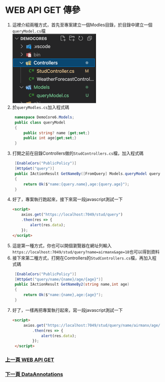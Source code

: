 # WEB API GET 傳參
1. 這裡介紹兩種方式，首先至專案建立一個Modles目錄，於目錄中建立一個`queryModel.cs`檔  
![models](../images/b49d97bb-ff34-46b3-826d-891ea8aa8029.png)  
2. 於`queryModles.cs`加入程式碼  
   ```csharp
    namespace DemoCore6.Models;
    public class queryModel
    {
        public string? name {get;set;}
        public int age{get;set;}
    }
   ```  
3. 打開之前在目錄Controllers做的`StudControllers.cs`檔，加入程式碼  
   ```csharp
    [EnableCors("PublicPolicy")]
    [HttpGet("query")]
    public IActionResult GetNameBy([FromQuery] Models.queryModel query)
    {
        return Ok($"name:{query.name},age:{query.age}");
    }
   ```  
4. 好了，專案執行跑起來，接下來寫一段javascript測試一下  
    ```html
    <script>
        axios.get("https://localhost:7049/stud/query")
        .then(res => {
            alert(res.data);
        });
    </script>
    ```  
5. 這是第一種方式，你也可以開個瀏覽器在網址列輸入`https://localhost:7049/stud/query?name=airmanx&age=18`也可以得到資料  
6. 接下來第二種方式，打開在Controllers的`StudControllers.cs`檔，再加入程式碼  
   ```csharp
    [EnableCors("PublicPolicy")]
    [HttpGet("query/name/{name}/age/{age}")]
    public IActionResult GetNameBy2(string name,int age)
    {
        return Ok($"name:{name},age:{age}");
    }
   ```  
7. 好了，一樣再把專案執行起來，寫一段javascript測試一下  
   ```html
   <script>
        axios.get("https://localhost:7049/stud/query/name/airmanx/age/18")
            .then(res => {
                alert(res.data);
            });
    </script>
   ```  

### [上一頁 WEB API GET](get.md)  
### [下一頁 DataAnnotations](dataAnnotations.md)




